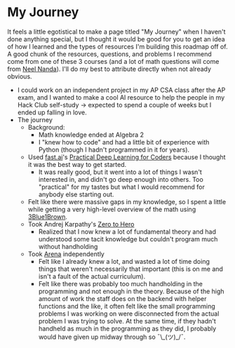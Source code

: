 # My Journey

It feels a little egotistical to make a page titled "My Journey" when I haven't done anything special, but I thought it would be good for you to get an idea of how I learned and the types of resources I'm building this roadmap off of. A good chunk of the resources, questions, and problems I recommend come from one of these 3 courses (and a lot of math questions will come from [Neel Nanda](https://www.neelnanda.io/mechanistic-interpretability/prereqs)). I'll do my best to attribute directly when not already obvious. &#x20;

* I could work on an independent project in my AP CSA class after the AP exam, and I wanted to make a cool AI resource to help the people in my Hack Club self-study -> expected to spend a couple of weeks but I ended up falling in love.&#x20;
* The journey
  * Background:&#x20;
    * Math knowledge ended at Algebra 2
    * I "knew how to code" and had a little bit of experience with Python (though I hadn't programmed in it for years). &#x20;
  * Used [fast.ai](https://www.fast.ai/)'s [Practical Deep Learning for Coders](https://course.fast.ai/) because I thought it was the best way to get started.
    * It was really good, but it went into a lot of things I wasn't interested in, and didn't go deep enough into others. Too "practical" for my tastes but what I would recommend for anybody else starting out.&#x20;
  * Felt like there were massive gaps in my knowledge, so I spent a little while getting a very high-level overview of the math using [3Blue1Brown](https://www.3blue1brown.com/#lessons).
  * Took Andrej Karpathy's [Zero to Hero](https://karpathy.ai/zero-to-hero.html)&#x20;
    * Realized that I now knew a lot of fundamental theory and had understood some tacit knowledge but couldn't program much without handholding&#x20;
  * Took [Arena](https://www.arena.education/) independently
    * Felt like I already knew a lot, and wasted a lot of time doing things that weren't necessarily that important (this is on me and isn't a fault of the actual curriculum). &#x20;
    * Felt like there was probably too much handholding in the programming and not enough in the theory. Because of the high amount of work the staff does on the backend with helper functions and the like, it often felt like the small programming problems I was working on were disconnected from the actual problem I was trying to solve. At the same time, if they hadn't handheld as much in the programming as they did, I probably would have given up midway through so  ¯\\\_(ツ)\_/¯.
